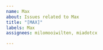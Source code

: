 ```yaml
---
name: Max
about: Issues related to Max
title: "[MAX]"
labels: Max
assignees: milomooiwilten, miadotcx

---
```



